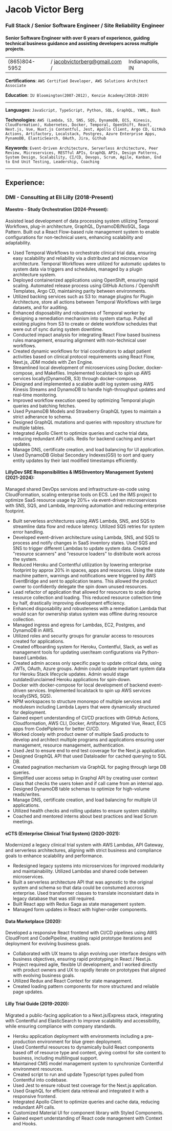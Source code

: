 # Jacob Victor Berg

### Full Stack / Senior Software Engineer / Site Reliability Engineer

#### Senior Software Engineer with over 6 years of experience, guiding technical business guidance and assisting developers across multiple projects.



|               |                               |                  |
| ------------- | ----------------------------- | ---------------- |
| (865)804-5952 | / jacobvictorberg@gmail.com / | Indianapolis, IN |

**Certifications**: `AWS Certified Developer, AWS Solutions Architect Associate`

**Education**: `IU Bloomington(2007-2012), Kenzie Academy(2018-2019)`

---

**Languages**: `JavaScript, TypeScript, Python, SQL, GraphQL, YAML, Bash`

**Technologies**: `AWS (Lambda, S3, SNS, SQS, DynamoDB, ECS, Kinesis, CloudFormation), Kubernetes, Docker, Temporal, OpenShift, React, Next.js, Vue, Nuxt.js Contentful, Jest, Apollo Client, Argo CD, GitHub Actions, Artifactory, Localstack, Postgres, Azure Enterprise Apps, PynamoDB, ElasticSearch, OAuth, Jira, Github`

**Keywords**: `Event-Driven Architecture, Serverless Architecture, Peer Review, Microservices, RESTful APIs, GraphQL APIs, Design Patterns, System Design, Scalability, CI/CD, Devops, Scrum, Agile, Kanban, End to End Unit Testing, Leadership, Coaching`

---

## **Experience:** 
### DMI - Consulting at Eli Lilly (2018-Present)

#### Maestro - Study Orchestration (2024-Present):

Assisted lead development of data processing system utilizing Temporal Workflows, plug-in architecture, GraphQL, DynamoDB/NoSQL, Saga Pattern. Built out a React Flow-based rule management system to enable configurations for non-technical users, enhancing scalability and adaptability.

- Used Temporal Workflows to orchestrate clinical trial data, ensuring easy scalability and reliability via a distributed and microservice architecture. Temporal Workflows were utilized for automatic updates to system data via triggers and schedules, managed by a plugin architecture system.
- Deployed containerized applications using OpenShift, ensuring rapid scaling. Automated release process using GitHub Actions / Openshift Templates, Argo CD, maintaining parity between environments.
- Utilized backing services such as S3 to: manage plugins for Plugin Architecture, store all actions between Temporal Workflows with large datasets, and for auditing.
- Enhanced disposability and robustness of Temporal worker by designing a remediation mechanism into system startup. Pulled all existing plugins from S3 to create or delete workflow schedules that were out of sync during system downtime.
- Conducted impact analysis for integrating React Flow based business rules management, ensuring alignment with non-technical user workflows.
- Created dynamic workflows for trial coordinators to adapt patient activities based on clinical protocol requirements using React Flow, Next.js, JDM models with Zen Engine.
- Streamlined local development of microservices using Docker, docker-compose, and Makefiles. Implemented localstack to spin up AWS services locally(DynamoDB, S3) through docker-compose.
- Designed and implemented a scalable audit log system using AWS Kinesis Streams and DynamoDB to handle high-throughput updates and real-time monitoring.
- Improved workflow execution speed by optimizing Temporal plugin queries and batching fetches.
- Used PynamoDB Models and Strawberry GraphQL types to maintain a strict adherance to schema.
- Designed GraphQL mutations and queries with repository structure for multiple tables.
- Integrated Apollo Client to optimize queries and cache trial data, reducing redundant API calls. Redis for backend caching and smart updates.
- Manage DNS, certificate creation, and load balancing for UI application.
- Used DynamoDB Global Secondary Indexes(GSI) to sort and query entity updates by their last modified timestamps efficiently.

#### LillyDev SRE Responsibilities & IMS(Inventory Management System) (2021-2024):

Managed shared DevOps services and infrastructure-as-code using CloudFormation, scaling enterprise tools on ECS. Led the IMS project to optimize SaaS resource usage by 20%+ via event-driven microservices with SNS, SQS, and Lambda, improving automation and reducing enterprise footprint.

- Built serverless architectures using AWS Lambda, SNS, and SQS to streamline data flow and reduce latency. Utilized SQS retries for system error handling.
- Developed event-driven architecture using Lambda, SNS, and SQS to process and notify changes in SaaS inventory states. Used SQS and SNS to trigger different Lambdas to update system data. Created "resource scanners" and "resource loaders" to distribute work across the system.
- Reduced Heroku and Contentful utilization by lowering enterprise footprint by approx 20% in spaces, apps and resources. Using the state machine pattern, warnings and notifications were triggered by AWS EventBridge and sent to application teams. This allowed the product owner to confidently delegate the spin down unused resources.
- Lead refactor of application that allowed for resources to scale during resource collection and loading. This reduced resource collection time by half, drastically improving development efficiency.
- Enhanced disposability and robusteness with a remediation Lambda that would scan for ownership status system was offline during resource collection.
- Managed ingress and egress for Lambdas, EC2, Postgres, and DynamoDB in AWS.
- Utilized roles and security groups for granular access to resources created for applications.
- Created offboarding system for Heroku, Contentful, Slack, as well as management tools for updating user/team configurations via Python-based Lambdas.
- Created admin access only specific page to update critical data, using JWTs, OAuth, Azure groups. Admin could update important system data for Heroku Stack lifecycle updates. Admin would stage outdated/unclaimed Heroku applications for spin-down.
- Docker with docker-compose for local development of backend event-driven services. Implemented localstack to spin up AWS services locally(SNS, SQS).
- NPM workspaces to structure monorepo of multiple services and modulesm including Lambda Layers that were dynamically structured for deployment.
- Gained expert understanding of CI/CD practices with GitHub Actions, Cloudformation, AWS CLI, Docker, Artifactory. Migrated Vue, React, ECS apps from CodePipleine for better CI/CD.
- Worked closely with product owner of multiple SaaS products to develop and architect multiple programs and applications ensuring user management, resource management, authentication.
- Used Jest to ensure end to end test coverage for the Next.js application.
- Designed GraphQL API that used Dataloader for cached querying to SQL DB.
- Created pagination mechanism via GraphQL for paging through large DB queries.
- Simplified user access setup in Graphql API by creating user context class that checks the users token and if call came from an internal app.
- Designed DynamoDB table schemas to optimize for high-volume reads/writes.
- Manage DNS, certificate creation, and load balancing for multiple UI applications.
- Utilized health checks and rolling updates to ensure system stability.
- Coached and mentored interns about best practices and lead Scrum meetings.


#### eCTS (Enterprise Clinical Trial System) (2020-2021):

Modernized a legacy clinical trial system with AWS Lambdas, API Gateway, and serverless architectures, aligning with strict business and compliance goals to enhance scalability and performance.

- Redesigned legacy systems into microservices for improved modularity and maintainability. Utilized Lambdas and shared code between microservices.
- Built a serverless architecture API that was agnostic to the original system and schema so that data could be constumed accross enterprise. Used transformer classes to translate inconsistant data in legacy database that was still required.
- Built React app with Redux Saga as state management system.
- Managed form updates in React with higher-order components.

#### Data Marketplace (2020):

Developed a responsive React frontend with CI/CD pipelines using AWS CloudFront and CodePipeline, enabling rapid prototype iterations and deployment for evolving business goals.

- Collaborated with UX teams to align evolving user interface designs with business objectives, ensuring rapid prototyping in React / Next.js.
- Project required agile, flexible UI development, and I worked directly with product owners and UX to rapidly iterate on prototypes that aligned with evolving business goals.
- Utilized Redux and React Context for state management.
- Created loading pattern components for more structured and reliable page updates.

#### Lilly Trial Guide (2019-2020):

Migrated a public-facing application to a Next.js/Express stack, integrating with Contentful and ElasticSearch to improve scalability and accessibility, while ensuring compliance with company standards.

- Heroku application deployment with environments including a pre-production environment for blue green deployment.
- Used Contentful resources to dynamically build React components based off of resource type and content, giving control for site content to business, including multilingual support.
- Maintained CMS model management system to synchronize Contentful environment resources.
- Created script to run and update Typescript types pulled from Contentful into codebase.
- Used Jest to ensure robust test coverage for the Next.js application.
- Used GraphQL for efficient data retrieval and integrated it with a responsive frontend.
- Integrated Apollo Client to optimize queries and cache data, reducing redundant API calls.
- Customized Material UI for component library with Styled Components.
- Gained expert understanding of React code management with Context and Hooks.
